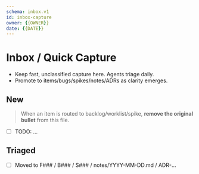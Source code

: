 ```yaml
---
schema: inbox.v1
id: inbox-capture
owner: {{OWNER}}
date: {{DATE}}
---
```


# Inbox / Quick Capture

- Keep fast, unclassified capture here. Agents triage daily.
- Promote to items/bugs/spikes/notes/ADRs as clarity emerges.

## New
> When an item is routed to backlog/worklist/spike, **remove the original bullet** from this file.
- [ ] TODO: …

## Triaged
- [ ] Moved to F### / B### / S### / notes/YYYY-MM-DD.md / ADR-…
